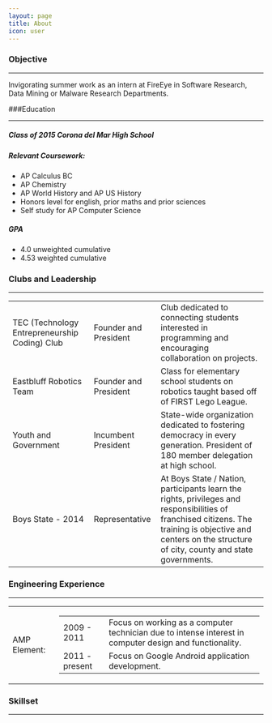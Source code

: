 ```yaml
---
layout: page
title: About
icon: user
---
```

### Objective
___
Invigorating summer work as an intern at FireEye in Software Research, Data Mining or Malware Research Departments.

###Education
___
##### Class of 2015 Corona del Mar High School

##### Relevant Coursework:

  * AP Calculus BC
  * AP Chemistry
  * AP World History and AP US History
  * Honors level for english, prior maths and prior sciences
  * Self study for AP Computer Science
  
##### GPA
  
  * 4.0 unweighted cumulative
  * 4.53 weighted cumulative
  
### Clubs and Leadership
___
<table>
<!--<tr><th>Organization</th><th>Position</th><th>Description</th></tr>-->
<tr><td>TEC (Technology Entrepreneurship Coding) Club</td><td>Founder and President</td><td>Club dedicated to connecting students interested in programming and encouraging collaboration on projects.</td></tr>
<tr><td>Eastbluff Robotics Team</td><td>Founder and President</td><td>Class for elementary school students on robotics taught based off of FIRST Lego League.</td></tr>
<tr><td>Youth and Government</td><td>Incumbent President</td><td>State-wide organization dedicated to fostering democracy in every generation. President of 180 member delegation at high school.</td></tr>
<tr><td>Boys State - 2014</td><td>Representative</td><td>At Boys State / Nation, participants learn the rights, privileges and responsibilities of franchised citizens. The training is objective and centers on the structure of city, county and state governments.</td></tr>
</table>

### Engineering Experience
___
<table>
    <tr><td>AMP Element:</td><td><table>
        <tr><td>2009 - 2011</td><td>Focus on working as a computer technician due to intense interest in computer design and functionality.</td></tr>
        <tr><td>2011 - present</td><td>Focus on Google Android application development.</td></tr>
    </table></td></tr>
</table>

### Skillset
___
<polymer-element name="skill-level" attributes="skill level" noscript>
    <template>
        <span class="title">{{skill}}</span><span class="star {{}}"></span>
    </template>
    <script>
        Polymer('skill-level', {
        
        });
    </script>
</polymer-element>
<script src="http://www.polymer-project.org/platform.js"></script>
<link rel="import" href="http://www.polymer-project.org/components/polymer/polymer.html">